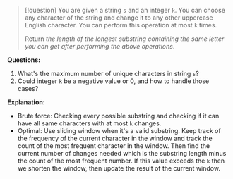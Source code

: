 >[!question]
>You are given a string `s` and an integer `k`. You can choose any character of the string and change it to any other uppercase English character. You can perform this operation at most `k` times.
>
>Return _the length of the longest substring containing the same letter you can get after performing the above operations_.

**Questions:**
1. What's the maximum number of unique characters in string `s`?
2. Could integer `k` be a negative value or 0, and how to handle those cases?

**Explanation:**
- Brute force: Checking every possible substring and checking if it can have all same characters with at most `k` changes.
- Optimal: Use sliding window when it's a valid substring. Keep track of the frequency of the current character in the window and track the count of the most frequent character in the window. Then find the current number of changes needed which is the substring length minus the count of the most frequent number. If this value exceeds the `k` then we shorten the window, then update the result of the current window.
